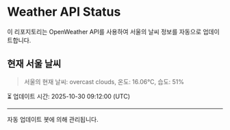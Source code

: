 
# Weather API Status

이 리포지토리는 OpenWeather API를 사용하여 서울의 날씨 정보를 자동으로 업데이트합니다.

## 현재 서울 날씨
> 서울의 현재 날씨: overcast clouds, 온도: 16.06°C, 습도: 51%

⏳ 업데이트 시간: 2025-10-30 09:12:00 (UTC)

---
자동 업데이트 봇에 의해 관리됩니다.
